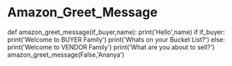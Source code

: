 # Amazon_Greet_Message
def amazon_greet_message(if_buyer,name):
    print('Hello',name)
    if if_buyer:
        print('Welcome to BUYER Family')
        print('Whats on your Bucket List?')
    else:
        print('Welcome to VENDOR Family')
        print('What are you about to sell?')
amazon_greet_message(False,'Ananya')
    
